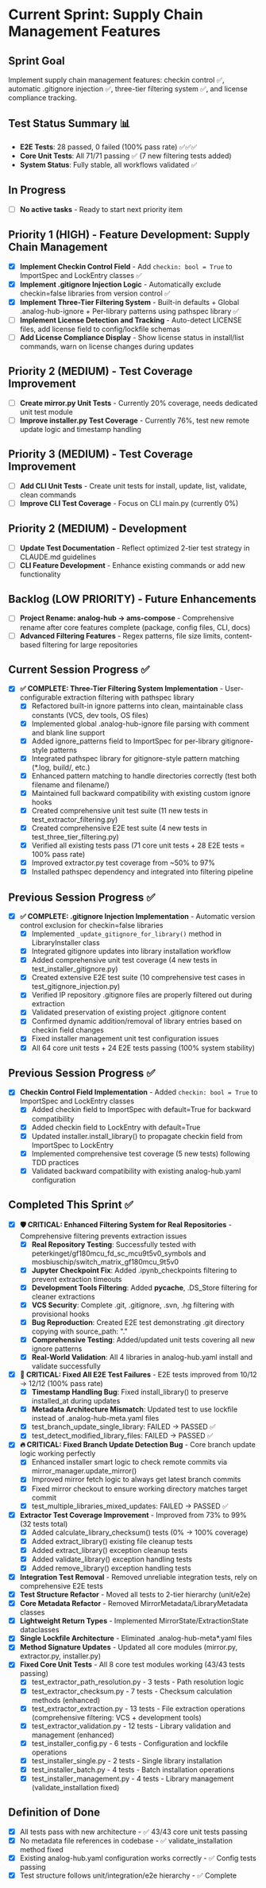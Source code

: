 # Current Sprint: Supply Chain Management Features

## Sprint Goal
Implement supply chain management features: checkin control ✅, automatic .gitignore injection ✅, three-tier filtering system ✅, and license compliance tracking.

## Test Status Summary 📊
- **E2E Tests**: 28 passed, 0 failed (100% pass rate) ✅✅✅
- **Core Unit Tests**: All 71/71 passing ✅ (7 new filtering tests added)
- **System Status**: Fully stable, all workflows validated ✅

## In Progress  
- [ ] **No active tasks** - Ready to start next priority item

## Priority 1 (HIGH) - Feature Development: Supply Chain Management
- [x] **Implement Checkin Control Field** - Add `checkin: bool = True` to ImportSpec and LockEntry classes ✅
- [x] **Implement .gitignore Injection Logic** - Automatically exclude checkin=false libraries from version control ✅
- [x] **Implement Three-Tier Filtering System** - Built-in defaults + Global .analog-hub-ignore + Per-library patterns using pathspec library ✅
- [ ] **Implement License Detection and Tracking** - Auto-detect LICENSE files, add license field to config/lockfile schemas
- [ ] **Add License Compliance Display** - Show license status in install/list commands, warn on license changes during updates

## Priority 2 (MEDIUM) - Test Coverage Improvement
- [ ] **Create mirror.py Unit Tests** - Currently 20% coverage, needs dedicated unit test module
- [ ] **Improve installer.py Test Coverage** - Currently 76%, test new remote update logic and timestamp handling

## Priority 3 (MEDIUM) - Test Coverage Improvement  
- [ ] **Add CLI Unit Tests** - Create unit tests for install, update, list, validate, clean commands
- [ ] **Improve CLI Test Coverage** - Focus on CLI main.py (currently 0%)

## Priority 2 (MEDIUM) - Development 
- [ ] **Update Test Documentation** - Reflect optimized 2-tier test strategy in CLAUDE.md guidelines
- [ ] **CLI Feature Development** - Enhance existing commands or add new functionality

## Backlog (LOW PRIORITY) - Future Enhancements
- [ ] **Project Rename: analog-hub → ams-compose** - Comprehensive rename after core features complete (package, config files, CLI, docs)
- [ ] **Advanced Filtering Features** - Regex patterns, file size limits, content-based filtering for large repositories

## Current Session Progress ✅
- [x] **✅ COMPLETE: Three-Tier Filtering System Implementation** - User-configurable extraction filtering with pathspec library
  - [x] Refactored built-in ignore patterns into clean, maintainable class constants (VCS, dev tools, OS files)
  - [x] Implemented global .analog-hub-ignore file parsing with comment and blank line support
  - [x] Added ignore_patterns field to ImportSpec for per-library gitignore-style patterns
  - [x] Integrated pathspec library for gitignore-style pattern matching (*.log, build/, etc.)
  - [x] Enhanced pattern matching to handle directories correctly (test both filename and filename/)
  - [x] Maintained full backward compatibility with existing custom ignore hooks
  - [x] Created comprehensive unit test suite (11 new tests in test_extractor_filtering.py)
  - [x] Created comprehensive E2E test suite (4 new tests in test_three_tier_filtering.py)
  - [x] Verified all existing tests pass (71 core unit tests + 28 E2E tests = 100% pass rate)
  - [x] Improved extractor.py test coverage from ~50% to 97%
  - [x] Installed pathspec dependency and integrated into filtering pipeline

## Previous Session Progress ✅
- [x] **✅ COMPLETE: .gitignore Injection Implementation** - Automatic version control exclusion for checkin=false libraries
  - [x] Implemented `_update_gitignore_for_library()` method in LibraryInstaller class
  - [x] Integrated gitignore updates into library installation workflow
  - [x] Added comprehensive unit test coverage (4 new tests in test_installer_gitignore.py)
  - [x] Created extensive E2E test suite (10 comprehensive test cases in test_gitignore_injection.py)
  - [x] Verified IP repository .gitignore files are properly filtered out during extraction
  - [x] Validated preservation of existing project .gitignore content
  - [x] Confirmed dynamic addition/removal of library entries based on checkin field changes
  - [x] Fixed installer management unit test configuration issues
  - [x] All 64 core unit tests + 24 E2E tests passing (100% system stability)

## Previous Session Progress ✅
- [x] **Checkin Control Field Implementation** - Added `checkin: bool = True` to ImportSpec and LockEntry classes
  - [x] Added checkin field to ImportSpec with default=True for backward compatibility
  - [x] Added checkin field to LockEntry with default=True
  - [x] Updated installer.install_library() to propagate checkin field from ImportSpec to LockEntry
  - [x] Implemented comprehensive test coverage (5 new tests) following TDD practices
  - [x] Validated backward compatibility with existing analog-hub.yaml configuration

## Completed This Sprint ✅
- [x] **🛡️ CRITICAL: Enhanced Filtering System for Real Repositories** - Comprehensive filtering prevents extraction issues
  - [x] **Real Repository Testing**: Successfully tested with peterkinget/gf180mcu_fd_sc_mcu9t5v0_symbols and mosbiuschip/switch_matrix_gf180mcu_9t5v0
  - [x] **Jupyter Checkpoint Fix**: Added .ipynb_checkpoints filtering to prevent extraction timeouts
  - [x] **Development Tools Filtering**: Added __pycache__, .DS_Store filtering for cleaner extractions
  - [x] **VCS Security**: Complete .git, .gitignore, .svn, .hg filtering with provisional hooks
  - [x] **Bug Reproduction**: Created E2E test demonstrating .git directory copying with source_path: "."
  - [x] **Comprehensive Testing**: Added/updated unit tests covering all new ignore patterns
  - [x] **Real-World Validation**: All 4 libraries in analog-hub.yaml install and validate successfully
- [x] **🎉 CRITICAL: Fixed All E2E Test Failures** - E2E tests improved from 10/12 → 12/12 (100% pass rate)
  - [x] **Timestamp Handling Bug**: Fixed install_library() to preserve installed_at during updates
  - [x] **Metadata Architecture Mismatch**: Updated test to use lockfile instead of .analog-hub-meta.yaml files
  - [x] test_branch_update_single_library: FAILED → PASSED ✅
  - [x] test_detect_modified_library_files: FAILED → PASSED ✅
- [x] **🔥 CRITICAL: Fixed Branch Update Detection Bug** - Core branch update logic working perfectly
  - [x] Enhanced installer smart logic to check remote commits via mirror_manager.update_mirror()
  - [x] Improved mirror fetch logic to always get latest branch commits  
  - [x] Fixed mirror checkout to ensure working directory matches target commit
  - [x] test_multiple_libraries_mixed_updates: FAILED → PASSED ✅
- [x] **Extractor Test Coverage Improvement** - Improved from 73% to 99% (32 tests total)
  - [x] Added calculate_library_checksum() tests (0% → 100% coverage)
  - [x] Added extract_library() existing file cleanup tests
  - [x] Added extract_library() exception cleanup tests 
  - [x] Added validate_library() exception handling tests
  - [x] Added remove_library() exception handling tests
- [x] **Integration Test Removal** - Removed unreliable integration tests, rely on comprehensive E2E tests
- [x] **Test Structure Refactor** - Moved all tests to 2-tier hierarchy (unit/e2e)
- [x] **Core Metadata Refactor** - Removed MirrorMetadata/LibraryMetadata classes
- [x] **Lightweight Return Types** - Implemented MirrorState/ExtractionState dataclasses  
- [x] **Single Lockfile Architecture** - Eliminated .analog-hub-meta*.yaml files
- [x] **Method Signature Updates** - Updated all core modules (mirror.py, extractor.py, installer.py)
- [x] **Fixed Core Unit Tests** - All 8 core test modules working (43/43 tests passing)
  - [x] test_extractor_path_resolution.py - 3 tests - Path resolution logic
  - [x] test_extractor_checksum.py - 7 tests - Checksum calculation methods (enhanced)
  - [x] test_extractor_extraction.py - 13 tests - File extraction operations (comprehensive filtering: VCS + development tools)
  - [x] test_extractor_validation.py - 12 tests - Library validation and management (enhanced)
  - [x] test_installer_config.py - 6 tests - Configuration and lockfile operations
  - [x] test_installer_single.py - 2 tests - Single library installation
  - [x] test_installer_batch.py - 4 tests - Batch installation operations
  - [x] test_installer_management.py - 4 tests - Library management (validate_installation fixed)

## Definition of Done
- [x] All tests pass with new architecture - ✅ 43/43 core unit tests passing
- [x] No metadata file references in codebase - ✅ validate_installation method fixed
- [x] Existing analog-hub.yaml configuration works correctly - ✅ Config tests passing
- [x] Test structure follows unit/integration/e2e hierarchy - ✅ Complete